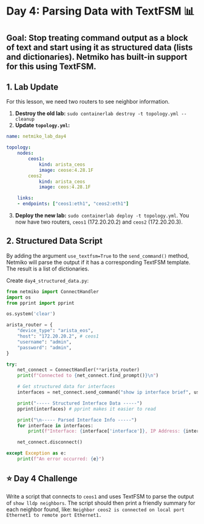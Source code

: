 # Day 4: Parsing Data with TextFSM 📊

## **Goal:** Stop treating command output as a block of text and start using it as structured data (lists and dictionaries). Netmiko has built-in support for this using TextFSM.

## **1. Lab Update**

For this lesson, we need two routers to see neighbor information.

1.  **Destroy the old lab:** `sudo containerlab destroy -t topology.yml --cleanup`
2.  **Update `topology.yml`:**
```yaml
name: netmiko_lab_day4

topology:
    nodes:
        ceos1: 
            kind: arista_ceos
            image: ceose:4.28.1F
        ceos2
            kind: arista_ceos
            image: ceos:4.28.1F

    links:
    - endpoints: ["ceos1:eth1", "ceos2:eth1"]
```
3.  **Deploy the new lab:** `sudo containerlab deploy -t topology.yml`. You now have two routers, `ceos1` (172.20.20.2) and `ceos2` (172.20.20.3).

## **2. Structured Data Script**

By adding the argument `use_textfsm=True` to the `send_command()` method, Netmiko will parse the output if it has a corresponding TextFSM template. The result is a list of dictionaries.

Create `day4_structured_data.py`:

```python
from netmiko import ConnectHandler
import os
from pprint import pprint

os.system('clear')

arista_router = {
    "device_type": "arista_eos",
    "host": "172.20.20.2", # ceos1
    "username": "admin",
    "password": "admin",
}

try:
    net_connect = ConnectHandler(**arista_router)
    print(f"Connected to {net_connect.find_prompt()}\n")

    # Get structured data for interfaces
    interfaces = net_connect.send_command("show ip interface brief", use_textfsm=True)

    print("----- Structured Interface Data -----")
    pprint(interfaces) # pprint makes it easier to read

    print("\n----- Parsed Interface Info -----")
    for interface in interfaces:
        print(f"Interface: {interface['interface']}, IP Address: {interface['ipaddr']}")

    net_connect.disconnect()

except Exception as e:
    print(f"An error occurred: {e}")
```

## **⭐ Day 4 Challenge**

Write a script that connects to `ceos1` and uses TextFSM to parse the output of `show lldp neighbors`. The script should then print a friendly summary for each neighbor found, like:
`Neighbor ceos2 is connected on local port Ethernet1 to remote port Ethernet1.`

